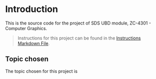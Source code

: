 # Introduction
This is the source code for the project of 
SDS UBD module, ZC-4301 - Computer Graphics.

> Instructions for this project can be found in the [Instructions Markdown File](Documentation/Instructions.md).

## Topic chosen
The topic chosen for this project is 